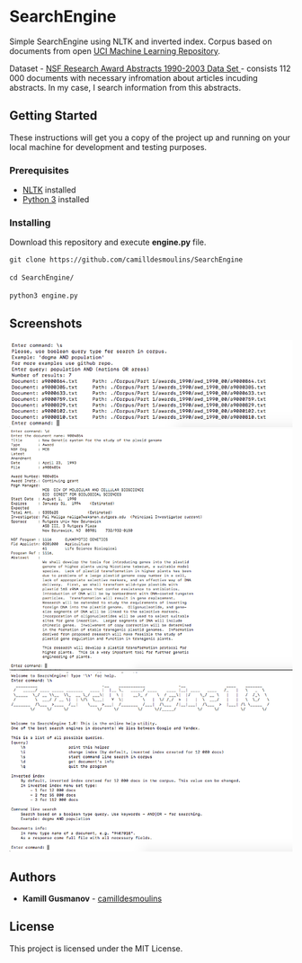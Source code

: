 # SearchEngine
Simple SearchEngine using NLTK and inverted index. Corpus based on documents from open [UCI Machine Learning Repository](http://archive.ics.uci.edu/ml/index.php).

Dataset - [NSF Research Award Abstracts 1990-2003 Data Set ](http://archive.ics.uci.edu/ml/datasets/NSF+Research+Award+Abstracts+1990-2003) - consists 112 000 documents with necessary infromation about articles incuding abstracts.
In my case, I search information from this abstracts.  
## Getting Started
These instructions will get you a copy of the project up and running on your local machine for development and testing purposes.

### Prerequisites
- [NLTK](http://www.nltk.org/) installed
- [Python 3](https://www.python.org/downloads/) installed

### Installing
Download this repository and execute **engine.py** file.
```angular2html
git clone https://github.com/camilldesmoulins/SearchEngine

cd SearchEngine/

python3 engine.py 
```

## Screenshots
![Alt text](./Screenshots/queryEx.png?raw=true "Example of a query")
![Alt text](./Screenshots/getDoc.png?raw=true "Example of a doc")
![Alt text](./Screenshots/Helper.png?raw=true "Help command")

## Authors
- **Kamill Gusmanov** - [camilldesmoulins](https://github.com/camilldesmoulins)

## License
This project is licensed under the MIT License.